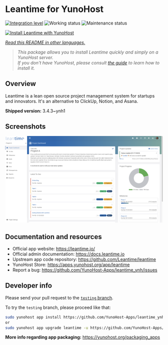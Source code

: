 <!--
N.B.: This README was automatically generated by <https://github.com/YunoHost/apps/tree/master/tools/readme_generator>
It shall NOT be edited by hand.
-->

# Leantime for YunoHost

[![Integration level](https://apps.yunohost.org/badge/integration/leantime)](https://ci-apps.yunohost.org/ci/apps/leantime/)
![Working status](https://apps.yunohost.org/badge/state/leantime)
![Maintenance status](https://apps.yunohost.org/badge/maintained/leantime)

[![Install Leantime with YunoHost](https://install-app.yunohost.org/install-with-yunohost.svg)](https://install-app.yunohost.org/?app=leantime)

*[Read this README in other languages.](./ALL_README.md)*

> *This package allows you to install Leantime quickly and simply on a YunoHost server.*  
> *If you don't have YunoHost, please consult [the guide](https://yunohost.org/install) to learn how to install it.*

## Overview

Leantime is a lean open source project management system for startups and innovators. It's an alternative to ClickUp, Notion, and Asana.

**Shipped version:** 3.4.3~ynh1

## Screenshots

![Screenshot of Leantime](./doc/screenshots/ProjectDashboard.png)

## Documentation and resources

- Official app website: <https://leantime.io/>
- Official admin documentation: <https://docs.leantime.io>
- Upstream app code repository: <https://github.com/Leantime/leantime>
- YunoHost Store: <https://apps.yunohost.org/app/leantime>
- Report a bug: <https://github.com/YunoHost-Apps/leantime_ynh/issues>

## Developer info

Please send your pull request to the [`testing` branch](https://github.com/YunoHost-Apps/leantime_ynh/tree/testing).

To try the `testing` branch, please proceed like that:

```bash
sudo yunohost app install https://github.com/YunoHost-Apps/leantime_ynh/tree/testing --debug
or
sudo yunohost app upgrade leantime -u https://github.com/YunoHost-Apps/leantime_ynh/tree/testing --debug
```

**More info regarding app packaging:** <https://yunohost.org/packaging_apps>
